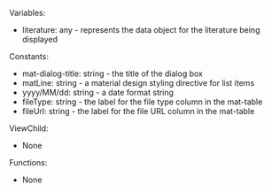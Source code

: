 Variables:
- literature: any - represents the data object for the literature being displayed

Constants:
- mat-dialog-title: string - the title of the dialog box
- matLine: string - a material design styling directive for list items
- yyyy/MM/dd: string - a date format string
- fileType: string - the label for the file type column in the mat-table
- fileUrl: string - the label for the file URL column in the mat-table

ViewChild:
- None

Functions:
- None